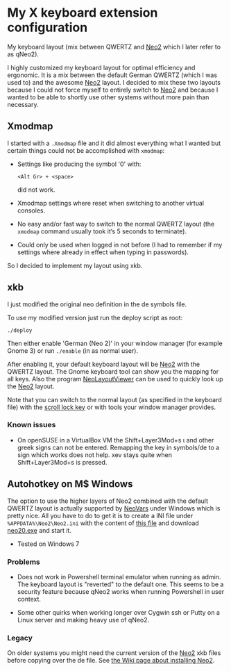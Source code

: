 # My X keyboard extension configuration

My keyboard layout (mix between QWERTZ and [Neo2][] which I later refer to as qNeo2).

I highly customized my keyboard layout for optimal efficiency and ergonomic. It is a mix between the default German QWERTZ (which I was used to) and the awesome [Neo2] layout. I decided to mix these two layouts because I could not force myself to entirely switch to [Neo2] and because I wanted to be able to shortly use other systems without more pain than necessary.

## Xmodmap
I started with a `.Xmodmap` file and it did almost everything what I wanted but certain things could not be accomplished with `xmodmap`:

* Settings like producing the symbol '0' with:

  ```
  <Alt Gr> + <space>
  ```

  did not work.
* Xmodmap settings where reset when switching to another virtual consoles.
* No easy and/or fast way to switch to the normal QWERTZ layout (the `xmodmap` command usually took it‘s 5 seconds to terminate).
* Could only be used when logged in not before (I had to remember if my settings where already in effect when typing in passwords).

So I decided to implement my layout using xkb.

## xkb

I just modified the original neo definition in the de symbols file.

To use my modified version just run the deploy script as root:

```Shell
./deploy
```

Then either enable 'German (Neo 2)' in your window manager (for example Gnome 3) or run `./enable` (in as normal user).

After enabling it, your default keyboard layout will be [Neo2] with the QWERTZ layout. The Gnome keyboard tool can show you the mapping for all keys. Also the program [NeoLayoutViewer] can be used to quickly look up the [Neo2] layout.

Note that you can switch to the normal layout (as specified in the keyboard file) with the [scroll lock key](http://en.wikipedia.org/wiki/Scroll_lock) or with tools your window manager provides.

### Known issues

* On openSUSE in a VirtualBox VM the Shift+Layer3Mod+s ι and other greek signs can not be entered. Remapping the key in symbols/de to a sign which works does not help. xev stays quite when Shift+Layer3Mod+s is pressed.

## Autohotkey on M$ Windows

The option to use the higher layers of Neo2 combined with the default QWERTZ layout is actually supported by [NeoVars](https://wiki.neo-layout.org/wiki/Neo%20unter%20Windows%20einrichten/NeoVars) under Windows which is pretty nice. All you have to do to get it is to create a INI file under `%APPDATA%\Neo2\Neo2.ini` with the content of [this file](/qNeo2/Neo2.ini) and download [neo20.exe][] and start it.

<!-- [neo20.exe]: https://github.com/neo-layout/neo-layout/raw/master/windows/neo-vars/out/neo20.exe -->
[neo20.exe]: /qNeo2/neo20.exe

* Tested on Windows 7

### Problems

* Does not work in Powershell terminal emulator when running as admin. The keyboard layout is "reverted" to the default one. This seems to be a security feature because qNeo2 works when running Powershell in user context.

* Some other quirks when working longer over Cygwin ssh or Putty on a Linux server and making heavy use of qNeo2.

### Legacy

On older systems you might need the current version of the [Neo2] xkb files before copying over the de file. See [the Wiki page about installing Neo2](http://wiki.neo-layout.org/wiki/Neo%20unter%20Linux%20einrichten/xkbmap).


[NeoLayoutViewer]: https://github.com/YggdrasiI/NeoLayoutViewer
[Neo2]: https://www.neo-layout.org/
